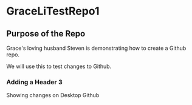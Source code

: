 # GraceLiTestRepo1

## Purpose of the Repo
Grace's loving husband Steven is demonstrating how to create a Github repo.

We will use this to test changes to Github.

### Adding a Header 3
Showing changes on Desktop Github
